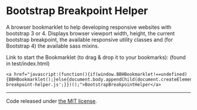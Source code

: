 Bootstrap Breakpoint Helper
========

A browser bookmarklet to help developing responsive websites with bootstrap 3 or 4.
Displays browser viewport width, height, the current bootstrap breakpoint, the available responsive utility classes and (for Bootstrap 4) the available sass mixins.

Link to start the Bookmarklet (to drag & drop it to your bookmarks):
(found in test/index.html)

~~~~
<a href="javascript:(function(){if(window.BBHBookmarklet!==undefined){BBHBookmarklet();}else{document.body.appendChild(document.createElement('script')).src='../dist/bootstrap-breakpoint-helper.js';}})();">BootstrapBreakpointHelper</a>
~~~~

----

Code released under [the MIT license](https://github.com/ashleydw/lightbox/blob/master/LICENSE).
